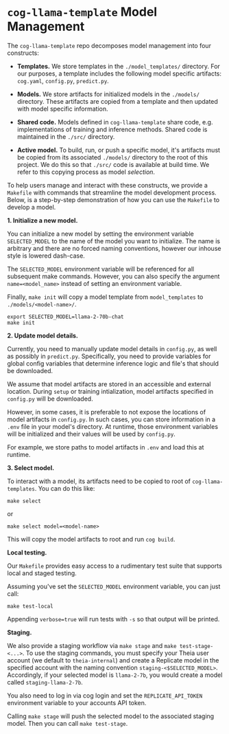 # `cog-llama-template` Model Management

The `cog-llama-template` repo decomposes model management into four constructs:

* **Templates.** We store templates in the `./model_templates/` directory. For our purposes, a template includes the following model specific artifacts: `cog.yaml`, `config.py`, `predict.py`. 

* **Models.** We store artifacts for initialized models in the `./models/` directory. These artifacts are copied from a template and then updated with model specific information. 

* **Shared code.** Models defined in `cog-llama-template` share code, e.g. implementations of training and inference methods. Shared code is maintained in the `./src/` directory. 

* **Active model.** To build, run, or push a specific model, it's artifacts must be copied from its associated `./models/` directory to the root of this project. We do this so that `./src/` code is available at build time. We refer to this copying process as model *selection*.

To help users manage and interact with these constructs, we provide a `Makefile` with commands that streamline the model development process. Below, is a step-by-step demonstration of how you can use the `Makefile` to develop a model. 

**1. Initialize a new model.**

You can initialize a new model by setting the environment variable `SELECTED_MODEL` to the name of the model you want to initialize. The name is arbitrary and there are no forced naming conventions, however our inhouse style is lowered dash-case. 

The `SELECTED_MODEL` environment variable will be referenced for all subsequent make commands. However, you can also specify the argument `name=<model_name>` instead of setting an environment variable. 

Finally, `make init` will copy a model template from `model_templates` to `./models/<model-name>/`.

```
export SELECTED_MODEL=llama-2-70b-chat
make init
```

**2. Update model details.**

Currently, you need to manually update model details in `config.py`, as well as possibly in `predict.py`. Specifically, you need to provide variables for global config variables that determine inference logic and file's that should be downloaded. 

We assume that model artifacts are stored in an accessible and external location. During `setup` or training intialization, model artifacts specified in `config.py` will be downloaded. 

However, in some cases, it is preferable to not expose the locations of model artifacts in `config.py`. In such cases, you can store information in a `.env` file in your model's directory. At runtime, those environment variables will be initialized and their values will be used by `config.py`. 

For example, we store paths to model artifacts in `.env` and load this at runtime.

**3. Select model.**

To interact with a model, its artifacts need to be copied to root of `cog-llama-templates`. You can do this like:

 ```make select``` 

 or 

 ```make select model=<model-name>```

 This will copy the model artifacts to root and run `cog build`. 

**Local testing.**

Our `Makefile` provides easy access to a rudimentary test suite that supports local and staged testing.

Assuming you've set the `SELECTED_MODEL` environment variable, you can just call:

`make test-local`

Appending `verbose=true` will run tests with `-s` so that output will be printed.

**Staging.**

We also provide a staging workflow via `make stage` and `make test-stage-<...>`. To use the staging commands, you must specify your Theia user account (we default to `theia-internal`) and create a Replicate model in the specified account with the naming convention `staging-<$SELECTED_MODEL>`. Accordingly, if your selected model is `llama-2-7b`, you would create a model called `staging-llama-2-7b`. 

You also need to log in via cog login and set the `REPLICATE_API_TOKEN` environment variable to your accounts API token. 

Calling `make stage` will push the selected model to the associated staging model. Then you can call `make test-stage`. 





